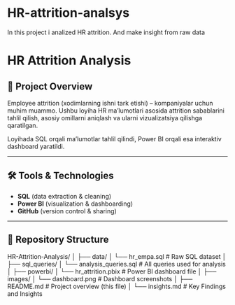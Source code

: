 # HR-attrition-analsys
In this project i analized HR attrition. And make insight from raw data
# HR Attrition Analysis

## 📌 Project Overview
Employee attrition (xodimlarning ishni tark etishi) – kompaniyalar uchun muhim muammo. Ushbu loyiha HR ma’lumotlari asosida attrition sabablarini tahlil qilish, asosiy omillarni aniqlash va ularni vizualizatsiya qilishga qaratilgan.  

Loyihada SQL orqali ma’lumotlar tahlil qilindi, Power BI orqali esa interaktiv dashboard yaratildi.  

---

## 🛠 Tools & Technologies
- **SQL** (data extraction & cleaning)
- **Power BI** (visualization & dashboarding)
- **GitHub** (version control & sharing)

---

## 📂 Repository Structure
HR-Attrition-Analysis/
│
├── data/
│ └── hr_empa.sql # Raw SQL dataset
│
├── sql_queries/
│ └── analysis_queries.sql # All queries used for analysis
│
├── powerbi/
│ └── hr_attrition.pbix # Power BI dashboard file
│
├── images/
│ └── dashboard.png # Dashboard screenshots
│
├── README.md # Project overview (this file)
│
└── insights.md # Key Findings and Insights
